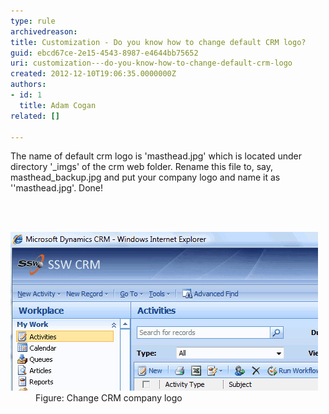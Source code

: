 ```yaml
---
type: rule
archivedreason: 
title: Customization - Do you know how to change default CRM logo?
guid: ebcd67ce-2e15-4543-8987-e4644bb75652
uri: customization---do-you-know-how-to-change-default-crm-logo
created: 2012-12-10T19:06:35.0000000Z
authors:
- id: 1
  title: Adam Cogan
related: []

---
```



 <p>
          The name of default crm logo is 'masthead.jpg' which is located under directory
          '_imgs' of the crm web folder. Rename this file to, say, masthead_backup.jpg and
          put your company logo and name it as ''masthead.jpg'. Done!
        </p>
<br><excerpt class='endintro'></excerpt><br>
<dl class="goodImage">
          <dt>
            <img src="CRM_ChangeLogo.jpg" alt="Change CRM company Logo" />
          </dt>
          <dd>
            Figure: Change CRM company logo</dd>
        </dl>



